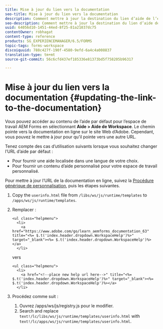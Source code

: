 ```yaml
---
title: Mise à jour du lien vers la documentation
seo-title: Mise à jour du lien vers la documentation
description: Comment mettre à jour la destination du lien d’aide de l’espace de travail dans l’espace de travail AEM Forms pour renvoyer à votre lien de documentation personnalisé.
seo-description: Comment mettre à jour la destination du lien d’aide de l’espace de travail dans l’espace de travail AEM Forms pour renvoyer à votre lien de documentation personnalisé.
uuid: 64056d10-1451-44ed-8f25-81a21037dc75
contentOwner: robhagat
content-type: reference
products: SG_EXPERIENCEMANAGER/6.5/FORMS
topic-tags: forms-workspace
discoiquuid: 788c427f-190f-4580-9efd-6a4c4a008837
translation-type: tm+mt
source-git-commit: 56c6cfd437ef185336e81373bd5f758205b96317

---
```



# Mise à jour du lien vers la documentation {#updating-the-link-to-the-documentation}

Vous pouvez accéder au contenu de l’aide par défaut pour l’espace de travail AEM Forms en sélectionnant **Aide > Aide de Workspace**. Le chemin pointe vers la documentation en ligne sur le site Web d’Adobe. Cependant, vous pouvez le mettre à jour pour qu’il pointe vers une autre URL.

Tenez compte des cas d’utilisation suivants lorsque vous souhaitez changer l’URL d’aide par défaut :

* Pour fournir une aide localisée dans une langue de votre choix.
* Pour fournir un contenu d’aide personnalisé pour votre espace de travail personnalisé.

Pour mettre à jour l’URL de la documentation en ligne, suivez la [Procédure générique de personnalisation](/help/forms/using/generic-steps-html-workspace-customization.md), puis les étapes suivantes.

1. Copy the `userinfo.html` file from `/libs/ws/js/runtime/templates` to `/apps/ws/js/runtime/templates`.
1. Remplacer :

   ```
   <ul class="helpmenu">
     <li>
       <a href="https://www.adobe.com/go/learn_aemforms_documentation_63" title="<%= $.t('index.header.dropdown.WorkspaceHelp')%>" target="_blank"><%= $.t('index.header.dropdown.WorkspaceHelp')%></a>
     </li>
   ```

   vers

   ```
   <ul class="helpmenu">
     <li>
       <a href="<!--place new help url here-->" title="<%= $.t('index.header.dropdown.WorkspaceHelp')%>" target="_blank"><%= $.t('index.header.dropdown.WorkspaceHelp')%></a>
     </li>
   ```

1. Procédez comme suit :

   1. Ouvrez /apps/ws/js/registry.js pour le modifier.
   1. Search and replace `text!/lc/libs/ws/js/runtime/templates/userinfo.html` with `text!/lc/apps/ws/js/runtime/templates/userinfo.html`.
